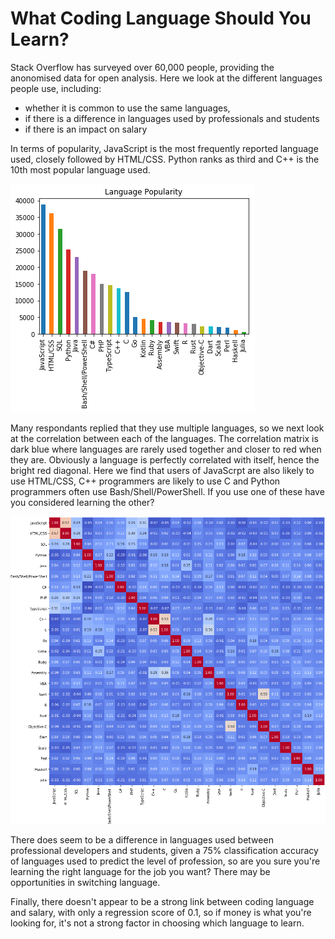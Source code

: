 # What Coding Language Should You Learn?

[image1]: https://github.com/natsci-droid/Udacity_DS_P1_Data_Science_Blog/blob/main/image1.png "Language Popularity"
[image2]: https://github.com/natsci-droid/Udacity_DS_P1_Data_Science_Blog/blob/main/image2.png "Correlation Matrix"

Stack Overflow has surveyed over 60,000 people, providing the anonomised data for open analysis. Here we look at the different languages people use, including:
* whether it is common to use the same languages,
* if there is a difference in languages used by professionals and students
* if there is an impact on salary

In terms of popularity, JavaScript is the most frequently reported language used, closely followed by HTML/CSS. Python ranks as third and C++ is the 10th most popular language used.

![Language Popularity][image1]

Many respondants replied that they use multiple languages, so we next look at the correlation between each of the languages. The correlation matrix is dark blue where languages are rarely used together and closer to red when they are. Obviously a language is perfectly correlated with itself, hence the bright red diagonal. Here we find that users of JavaScrpt are also likely to use HTML/CSS, C++ programmers are likely to use C and Python programmers often use Bash/Shell/PowerShell. If you use one of these have you considered learning the other?

![Correlation Matrix][image2]

There does seem to be a difference in languages used between professional developers and students, given a 75% classification accuracy of languages used to predict the level of profession, so are you sure you're learning the right language for the job you want? There may be opportunities in switching language.

Finally, there doesn't appear to be a strong link between coding language and salary, with only a regression score of 0.1, so if money is what you're looking for, it's not a strong factor in choosing which language to learn.